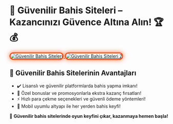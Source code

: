 <h1>🎯 Güvenilir Bahis Siteleri – Kazancınızı Güvence Altına Alın! 🏆💰</h1>

<a href="https://heylink.me/bonusdunyasi/" title="Güvenilir Bahis Siteleri">
  <img src="https://i.ibb.co/YjtLwQ8/cats.jpg" alt="Güvenilir Bahis Siteleri" style="max-width: 100%; border: 3px solid #ff4500; border-radius: 15px; box-shadow: 0px 0px 15px rgba(255, 69, 0, 0.8);">
</a>

<a href="https://heylink.me/bonusdunyasi/" title="Güvenilir Bahis Siteleri 2">
  <img src="https://i.ibb.co/VHdrjnQ/df.jpg" alt="Güvenilir Bahis Siteleri 2" style="max-width: 100%; border: 3px solid #ff4500; border-radius: 15px; box-shadow: 0px 0px 15px rgba(255, 69, 0, 0.8);">
</a>

<h2>🚀 Güvenilir Bahis Sitelerinin Avantajları</h2>
<ul>
  <li>✔️ Lisanslı ve güvenilir platformlarda bahis yapma imkanı!</li>
  <li>🎁 Özel bonuslar ve promosyonlarla ekstra kazanç fırsatları!</li>
  <li>⚡️ Hızlı para çekme seçenekleri ve güvenli ödeme yöntemleri!</li>
  <li>📱 Mobil uyumlu altyapı ile her yerden bahis keyfi!</li>
</ul>

<p>💎 <strong>Güvenilir bahis sitelerinde oyun keyfini çıkar, kazanmaya hemen başla!</strong></p>

<meta name="description" content="En güvenilir bahis siteleriyle yüksek oranlar ve güvenli ödeme yöntemleriyle kazancınızı katlayın! En iyi promosyonlarla hemen başlayın!" />
